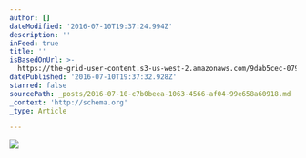 ```yaml
---
author: []
dateModified: '2016-07-10T19:37:24.994Z'
description: ''
inFeed: true
title: ''
isBasedOnUrl: >-
  https://the-grid-user-content.s3-us-west-2.amazonaws.com/9dab5cec-079b-43bd-9655-5437a1ae180f.jpg
datePublished: '2016-07-10T19:37:32.928Z'
starred: false
sourcePath: _posts/2016-07-10-c7b0beea-1063-4566-af04-99e658a60918.md
_context: 'http://schema.org'
_type: Article

---
```

![](https://the-grid-user-content.s3-us-west-2.amazonaws.com/9dab5cec-079b-43bd-9655-5437a1ae180f.jpg)
